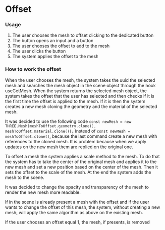 # Offset

### Usage

1. The user chooses the mesh to offset clicking to the dedicated button
2. The button opens an input and a button
3. The user chooses the offset to add to the mesh
4. The user clicks the button
5. The system applies the offset to the mesh

### How to work the offset

When the user chooses the mesh, the system takes the uuid the selected mesh and searches the mesh object in the scene object through the hook useGetMesh. When the system returns the selected mesh object, the system takes the offset that the user has selected and then checks if it is the first time the offset is applied to the mesh. If it is then the system creates a new mesh cloning the geometry and the material of the selected mesh.

It was decided to use the following code `const newMesh = new THREE.Mesh(meshToOffset.geometry.clone(), meshToOffset.material.clone());` instead of `const newMesh = meshToOffset.clone()`, because the last command create a new mesh with references to the cloned mesh. It is problem because when we apply updates on the new mesh them are replied on the original one.

To offset a mesh the system applies a scale method to the mesh. To do that the system has to take the center of the original mesh and applies it to the new mesh and set a new position based on the center of the mesh. Then it sets the offset to the scale of the mesh. At the end the system adds the mesh to the scene. 

It was decided to change the opacity and transparency of the mesh to render the new mesh more readable.

If in the scene is already present a mesh with the offset and if the user wants to change the offset of this mesh, the system, without creating a new mesh, will apply the same algorithm as above on the existing mesh.

If the user chooses an offset equal 1, the mesh, if presents, is removed